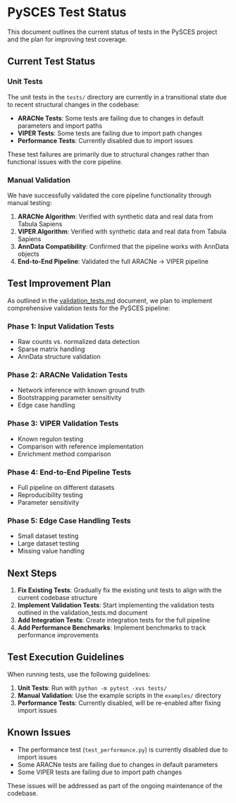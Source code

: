 # PySCES Test Status

This document outlines the current status of tests in the PySCES project and the plan for improving test coverage.

## Current Test Status

### Unit Tests

The unit tests in the `tests/` directory are currently in a transitional state due to recent structural changes in the codebase:

- **ARACNe Tests**: Some tests are failing due to changes in default parameters and import paths
- **VIPER Tests**: Some tests are failing due to import path changes
- **Performance Tests**: Currently disabled due to import issues

These test failures are primarily due to structural changes rather than functional issues with the core pipeline.

### Manual Validation

We have successfully validated the core pipeline functionality through manual testing:

1. **ARACNe Algorithm**: Verified with synthetic data and real data from Tabula Sapiens
2. **VIPER Algorithm**: Verified with synthetic data and real data from Tabula Sapiens
3. **AnnData Compatibility**: Confirmed that the pipeline works with AnnData objects
4. **End-to-End Pipeline**: Validated the full ARACNe → VIPER pipeline

## Test Improvement Plan

As outlined in the [validation_tests.md](validation_tests.md) document, we plan to implement comprehensive validation tests for the PySCES pipeline:

### Phase 1: Input Validation Tests
- Raw counts vs. normalized data detection
- Sparse matrix handling
- AnnData structure validation

### Phase 2: ARACNe Validation Tests
- Network inference with known ground truth
- Bootstrapping parameter sensitivity
- Edge case handling

### Phase 3: VIPER Validation Tests
- Known regulon testing
- Comparison with reference implementation
- Enrichment method comparison

### Phase 4: End-to-End Pipeline Tests
- Full pipeline on different datasets
- Reproducibility testing
- Parameter sensitivity

### Phase 5: Edge Case Handling Tests
- Small dataset testing
- Large dataset testing
- Missing value handling

## Next Steps

1. **Fix Existing Tests**: Gradually fix the existing unit tests to align with the current codebase structure
2. **Implement Validation Tests**: Start implementing the validation tests outlined in the validation_tests.md document
3. **Add Integration Tests**: Create integration tests for the full pipeline
4. **Add Performance Benchmarks**: Implement benchmarks to track performance improvements

## Test Execution Guidelines

When running tests, use the following guidelines:

1. **Unit Tests**: Run with `python -m pytest -xvs tests/`
2. **Manual Validation**: Use the example scripts in the `examples/` directory
3. **Performance Tests**: Currently disabled, will be re-enabled after fixing import issues

## Known Issues

- The performance test (`test_performance.py`) is currently disabled due to import issues
- Some ARACNe tests are failing due to changes in default parameters
- Some VIPER tests are failing due to import path changes

These issues will be addressed as part of the ongoing maintenance of the codebase.

